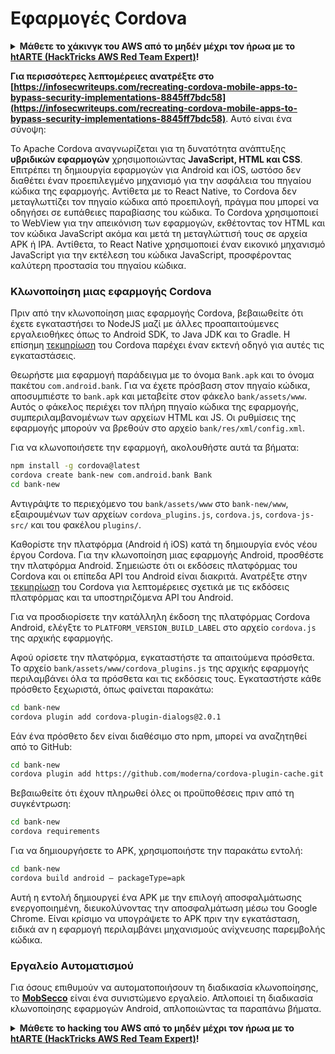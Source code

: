 # Εφαρμογές Cordova

<details>

<summary><strong>Μάθετε το χάκινγκ του AWS από το μηδέν μέχρι τον ήρωα με το</strong> <a href="https://training.hacktricks.xyz/courses/arte"><strong>htARTE (HackTricks AWS Red Team Expert)</strong></a><strong>!</strong></summary>

Άλλοι τρόποι υποστήριξης του HackTricks:

* Αν θέλετε να δείτε την **εταιρεία σας να διαφημίζεται στο HackTricks** ή να **κατεβάσετε το HackTricks σε μορφή PDF** ελέγξτε τα [**ΣΧΕΔΙΑ ΣΥΝΔΡΟΜΗΣ**](https://github.com/sponsors/carlospolop)!
* Αποκτήστε το [**επίσημο PEASS & HackTricks swag**](https://peass.creator-spring.com)
* Ανακαλύψτε [**την Οικογένεια PEASS**](https://opensea.io/collection/the-peass-family), τη συλλογή μας από αποκλειστικά [**NFTs**](https://opensea.io/collection/the-peass-family)
* **Εγγραφείτε στη** 💬 [**ομάδα Discord**](https://discord.gg/hRep4RUj7f) ή στη [**ομάδα telegram**](https://t.me/peass) ή **ακολουθήστε** μας στο **Twitter** 🐦 [**@carlospolopm**](https://twitter.com/hacktricks_live)**.**
* **Μοιραστείτε τα χάκινγκ κόλπα σας υποβάλλοντας PRs στα** [**HackTricks**](https://github.com/carlospolop/hacktricks) και [**HackTricks Cloud**](https://github.com/carlospolop/hacktricks-cloud) αποθετήρια του github.

</details>

**Για περισσότερες λεπτομέρειες ανατρέξτε στο [https://infosecwriteups.com/recreating-cordova-mobile-apps-to-bypass-security-implementations-8845ff7bdc58](https://infosecwriteups.com/recreating-cordova-mobile-apps-to-bypass-security-implementations-8845ff7bdc58)**. Αυτό είναι ένα σύνοψη:

Το Apache Cordova αναγνωρίζεται για τη δυνατότητα ανάπτυξης **υβριδικών εφαρμογών** χρησιμοποιώντας **JavaScript, HTML και CSS**. Επιτρέπει τη δημιουργία εφαρμογών για Android και iOS, ωστόσο δεν διαθέτει έναν προεπιλεγμένο μηχανισμό για την ασφάλεια του πηγαίου κώδικα της εφαρμογής. Αντίθετα με το React Native, το Cordova δεν μεταγλωττίζει τον πηγαίο κώδικα από προεπιλογή, πράγμα που μπορεί να οδηγήσει σε ευπάθειες παραβίασης του κώδικα. Το Cordova χρησιμοποιεί το WebView για την απεικόνιση των εφαρμογών, εκθέτοντας τον HTML και τον κώδικα JavaScript ακόμα και μετά τη μεταγλώττισή τους σε αρχεία APK ή IPA. Αντίθετα, το React Native χρησιμοποιεί έναν εικονικό μηχανισμό JavaScript για την εκτέλεση του κώδικα JavaScript, προσφέροντας καλύτερη προστασία του πηγαίου κώδικα.

### Κλωνοποίηση μιας εφαρμογής Cordova

Πριν από την κλωνοποίηση μιας εφαρμογής Cordova, βεβαιωθείτε ότι έχετε εγκαταστήσει το NodeJS μαζί με άλλες προαπαιτούμενες εργαλειοθήκες όπως το Android SDK, το Java JDK και το Gradle. Η επίσημη [τεκμηρίωση](https://cordova.apache.org/docs/en/11.x/guide/cli/#install-pre-requisites-for-building) του Cordova παρέχει έναν εκτενή οδηγό για αυτές τις εγκαταστάσεις.

Θεωρήστε μια εφαρμογή παράδειγμα με το όνομα `Bank.apk` και το όνομα πακέτου `com.android.bank`. Για να έχετε πρόσβαση στον πηγαίο κώδικα, αποσυμπιέστε το `bank.apk` και μεταβείτε στον φάκελο `bank/assets/www`. Αυτός ο φάκελος περιέχει τον πλήρη πηγαίο κώδικα της εφαρμογής, συμπεριλαμβανομένων των αρχείων HTML και JS. Οι ρυθμίσεις της εφαρμογής μπορούν να βρεθούν στο αρχείο `bank/res/xml/config.xml`.

Για να κλωνοποιήσετε την εφαρμογή, ακολουθήστε αυτά τα βήματα:
```bash
npm install -g cordova@latest
cordova create bank-new com.android.bank Bank
cd bank-new
```
Αντιγράψτε το περιεχόμενο του `bank/assets/www` στο `bank-new/www`, εξαιρουμένων των αρχείων `cordova_plugins.js`, `cordova.js`, `cordova-js-src/` και του φακέλου `plugins/`.

Καθορίστε την πλατφόρμα (Android ή iOS) κατά τη δημιουργία ενός νέου έργου Cordova. Για την κλωνοποίηση μιας εφαρμογής Android, προσθέστε την πλατφόρμα Android. Σημειώστε ότι οι εκδόσεις πλατφόρμας του Cordova και οι επίπεδα API του Android είναι διακριτά. Ανατρέξτε στην [τεκμηρίωση](https://cordova.apache.org/docs/en/11.x/guide/platforms/android/) του Cordova για λεπτομέρειες σχετικά με τις εκδόσεις πλατφόρμας και τα υποστηριζόμενα API του Android.

Για να προσδιορίσετε την κατάλληλη έκδοση της πλατφόρμας Cordova Android, ελέγξτε το `PLATFORM_VERSION_BUILD_LABEL` στο αρχείο `cordova.js` της αρχικής εφαρμογής.

Αφού ορίσετε την πλατφόρμα, εγκαταστήστε τα απαιτούμενα πρόσθετα. Το αρχείο `bank/assets/www/cordova_plugins.js` της αρχικής εφαρμογής περιλαμβάνει όλα τα πρόσθετα και τις εκδόσεις τους. Εγκαταστήστε κάθε πρόσθετο ξεχωριστά, όπως φαίνεται παρακάτω:
```bash
cd bank-new
cordova plugin add cordova-plugin-dialogs@2.0.1
```
Εάν ένα πρόσθετο δεν είναι διαθέσιμο στο npm, μπορεί να αναζητηθεί από το GitHub:
```bash
cd bank-new
cordova plugin add https://github.com/moderna/cordova-plugin-cache.git
```
Βεβαιωθείτε ότι έχουν πληρωθεί όλες οι προϋποθέσεις πριν από τη συγκέντρωση:
```bash
cd bank-new
cordova requirements
```
Για να δημιουργήσετε το APK, χρησιμοποιήστε την παρακάτω εντολή:
```bash
cd bank-new
cordova build android — packageType=apk
```
Αυτή η εντολή δημιουργεί ένα APK με την επιλογή αποσφαλμάτωσης ενεργοποιημένη, διευκολύνοντας την αποσφαλμάτωση μέσω του Google Chrome. Είναι κρίσιμο να υπογράψετε το APK πριν την εγκατάσταση, ειδικά αν η εφαρμογή περιλαμβάνει μηχανισμούς ανίχνευσης παρεμβολής κώδικα.

### Εργαλείο Αυτοματισμού

Για όσους επιθυμούν να αυτοματοποιήσουν τη διαδικασία κλωνοποίησης, το **[MobSecco](https://github.com/Anof-cyber/MobSecco)** είναι ένα συνιστώμενο εργαλείο. Απλοποιεί τη διαδικασία κλωνοποίησης εφαρμογών Android, απλοποιώντας τα παραπάνω βήματα.

<details>

<summary><strong>Μάθετε το hacking του AWS από το μηδέν μέχρι τον ήρωα με το</strong> <a href="https://training.hacktricks.xyz/courses/arte"><strong>htARTE (HackTricks AWS Red Team Expert)</strong></a><strong>!</strong></summary>

Άλλοι τρόποι για να υποστηρίξετε το HackTricks:

* Αν θέλετε να δείτε την **εταιρεία σας να διαφημίζεται στο HackTricks** ή να **κατεβάσετε το HackTricks σε μορφή PDF** Ελέγξτε τα [**ΠΑΚΕΤΑ ΣΥΝΔΡΟΜΗΣ**](https://github.com/sponsors/carlospolop)!
* Αποκτήστε το [**επίσημο PEASS & HackTricks swag**](https://peass.creator-spring.com)
* Ανακαλύψτε [**The PEASS Family**](https://opensea.io/collection/the-peass-family), τη συλλογή μας από αποκλειστικά [**NFTs**](https://opensea.io/collection/the-peass-family)
* **Συμμετάσχετε στη** 💬 [**ομάδα Discord**](https://discord.gg/hRep4RUj7f) ή στη [**ομάδα telegram**](https://t.me/peass) ή **ακολουθήστε** μας στο **Twitter** 🐦 [**@carlospolopm**](https://twitter.com/hacktricks_live)**.**
* **Μοιραστείτε τα κόλπα σας για το hacking υποβάλλοντας PRs στα** [**HackTricks**](https://github.com/carlospolop/hacktricks) και [**HackTricks Cloud**](https://github.com/carlospolop/hacktricks-cloud) αποθετήρια του github.

</details>
